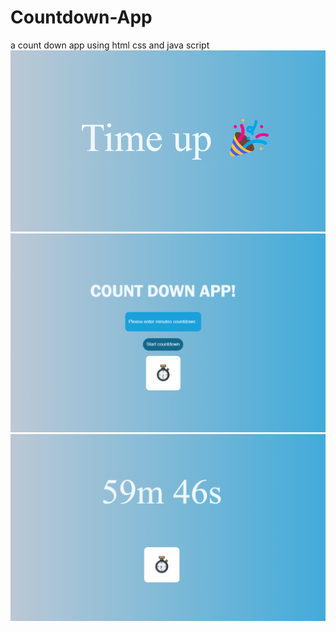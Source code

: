 # Countdown-App
a count down app using html css and  java script
![a photo](./countdown1.png)
![a photo](./countdown2.png)
![a photo](./countdown3.png)

